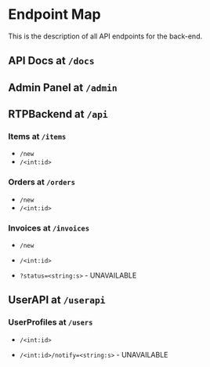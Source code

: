# Endpoint Map

This is the description of all API endpoints for the back-end.

## API Docs at `/docs`

## Admin Panel at `/admin`

## RTPBackend at `/api`

### Items at `/items`
 - `/new`
 - `/<int:id>`

### Orders at `/orders`
 - `/new`
 - `/<int:id>`

### Invoices at `/invoices`
 - `/new`
 - `/<int:id>`
 
 - `?status=<string:s>` - UNAVAILABLE

## UserAPI at `/userapi`

### UserProfiles at `/users`
 - `/<int:id>`
 
 - `/<int:id>/notify=<string:s>` - UNAVAILABLE
